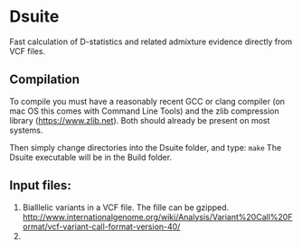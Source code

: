 #  Dsuite
Fast calculation of D-statistics and related admixture evidence directly from VCF files.

## Compilation

To compile you must have a reasonably recent GCC or clang compiler (on mac OS this comes with Command Line Tools) and the zlib compression library (https://www.zlib.net). Both should already be present on most systems. 


Then simply change directories into the Dsuite folder, and type:
`make`
The Dsuite executable will be in the Build folder.

## Input files:
1. Bialllelic variants in a VCF file. The fille can be gzipped.
http://www.internationalgenome.org/wiki/Analysis/Variant%20Call%20Format/vcf-variant-call-format-version-40/
2. 


